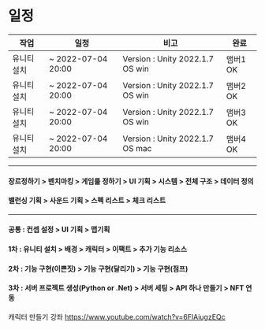 # 일정


작업|일정|비고|완료
----|----|----|---- 
유니티 설치|~ 2022-07-04 20:00 | Version : Unity 2022.1.7 OS win | 맴버1 OK 
유니티 설치|~ 2022-07-04 20:00 | Version : Unity 2022.1.7 OS win | 맴버2 OK 
유니티 설치|~ 2022-07-04 20:00 | Version : Unity 2022.1.7 OS win | 맴버3 OK 
유니티 설치|~ 2022-07-04 20:00 | Version : Unity 2022.1.7 OS mac | 맴버4 OK 

----

#### 장르정하기 > 벤치마킹 > 게임룰 정하기 > UI 기획 > 시스템 > 전체 구조 > 데이터 정의
#### 밸런싱 기획 > 사운드 기획 > 스펙 리스트 > 체크 리스트 

----

#### 공통 : 컨셉 설정 > UI 기획 > 맵기획
#### 1차 : 유니티 설치 > 배경 > 캐릭터 > 이팩트 > 추가 기능 리소스
#### 2차 : 기능 구현(이쁜짓) > 기능 구현(달리기) > 기능 구현(점프)
#### 3차 : 서버 프로젝트 생성(Python or .Net) > 서버 세팅 > API 하나 만들기 > NFT 연동

캐릭터 만들기 강좌
https://www.youtube.com/watch?v=6FlAiugzEQc
